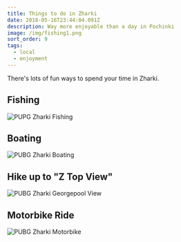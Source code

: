 ```yaml
---
title: Things to do in Zharki
date: 2018-05-16T23:44:04.091Z
description: Way more enjoyable than a day in Pochinki
image: /img/fishing1.png
sort_order: 9
tags:
  - local
  - enjoyment
---
```

There's lots of fun ways to spend your time in Zharki.

## Fishing

![PUPG Zharki Fishing](/img/fishing1.png)

## Boating

![PUBG Zharki Boating](/img/boatin2.png)

## Hike up to "Z Top View"

![PUBG Zharki Georgepool View](/img/gp1.png)

## Motorbike Ride

![PUBG Zharki Motorbike](/img/moto2.png)
